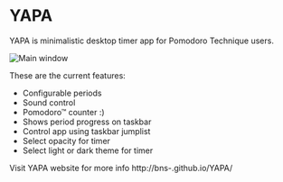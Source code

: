 YAPA
====

YAPA is minimalistic desktop timer app for Pomodoro Technique users. 

![Main window](http://banasiak.me/wp-content/uploads/2013/06/yapa_main_info.png)

These are the current features:

* Configurable periods
* Sound control
* Pomodoro™ counter :)
* Shows period progress on taskbar
* Control app using taskbar jumplist
* Select opacity for timer
* Select light or dark theme for timer

Visit YAPA website for more info http://bns-.github.io/YAPA/
